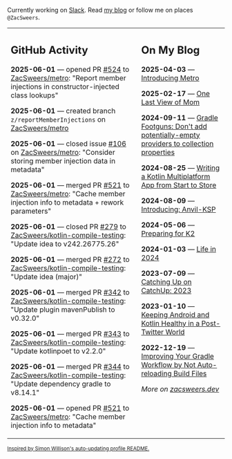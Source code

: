 Currently working on [Slack](https://slack.com/). Read [my blog](https://zacsweers.dev/) or follow me on places `@ZacSweers`.

<table><tr><td valign="top" width="60%">

## GitHub Activity
<!-- githubActivity starts -->
**2025-06-01** — opened PR [#524](https://github.com/ZacSweers/metro/pull/524) to [ZacSweers/metro](https://github.com/ZacSweers/metro): "Report member injections in constructor-injected class lookups"

**2025-06-01** — created branch `z/reportMemberInjections` on [ZacSweers/metro](https://github.com/ZacSweers/metro)

**2025-06-01** — closed issue [#106](https://github.com/ZacSweers/metro/issues/106) on [ZacSweers/metro](https://github.com/ZacSweers/metro): "Consider storing member injection data in metadata"

**2025-06-01** — merged PR [#521](https://github.com/ZacSweers/metro/pull/521) to [ZacSweers/metro](https://github.com/ZacSweers/metro): "Cache member injection info to metadata + rework parameters"

**2025-06-01** — closed PR [#279](https://github.com/ZacSweers/kotlin-compile-testing/pull/279) to [ZacSweers/kotlin-compile-testing](https://github.com/ZacSweers/kotlin-compile-testing): "Update idea to v242.26775.26"

**2025-06-01** — merged PR [#272](https://github.com/ZacSweers/kotlin-compile-testing/pull/272) to [ZacSweers/kotlin-compile-testing](https://github.com/ZacSweers/kotlin-compile-testing): "Update idea (major)"

**2025-06-01** — merged PR [#342](https://github.com/ZacSweers/kotlin-compile-testing/pull/342) to [ZacSweers/kotlin-compile-testing](https://github.com/ZacSweers/kotlin-compile-testing): "Update plugin mavenPublish to v0.32.0"

**2025-06-01** — merged PR [#343](https://github.com/ZacSweers/kotlin-compile-testing/pull/343) to [ZacSweers/kotlin-compile-testing](https://github.com/ZacSweers/kotlin-compile-testing): "Update kotlinpoet to v2.2.0"

**2025-06-01** — merged PR [#344](https://github.com/ZacSweers/kotlin-compile-testing/pull/344) to [ZacSweers/kotlin-compile-testing](https://github.com/ZacSweers/kotlin-compile-testing): "Update dependency gradle to v8.14.1"

**2025-06-01** — opened PR [#521](https://github.com/ZacSweers/metro/pull/521) to [ZacSweers/metro](https://github.com/ZacSweers/metro): "Cache member injection info to metadata"
<!-- githubActivity ends -->
</td><td valign="top" width="40%">

## On My Blog
<!-- blog starts -->
**2025-04-03** — [Introducing Metro](https://www.zacsweers.dev/introducing-metro/)

**2025-02-17** — [One Last View of Mom](https://www.zacsweers.dev/one-last-view-of-mom/)

**2024-09-11** — [Gradle Footguns: Don't add potentially-empty providers to collection properties](https://www.zacsweers.dev/gradle-footgun-adding-empty-providers-to-collection-properties/)

**2024-08-25** — [Writing a Kotlin Multiplatform App from Start to Store](https://www.zacsweers.dev/writing-a-kotlin-multiplatform-app-from-start-to-store/)

**2024-08-09** — [Introducing: Anvil-KSP](https://www.zacsweers.dev/introducing-anvil-ksp/)

**2024-05-06** — [Preparing for K2](https://www.zacsweers.dev/preparing-for-k2/)

**2024-01-03** — [Life in 2024](https://www.zacsweers.dev/life-in-2024/)

**2023-07-09** — [Catching Up on CatchUp: 2023](https://www.zacsweers.dev/catching-up-on-catchup-2023/)

**2023-01-10** — [Keeping Android and Kotlin Healthy in a Post-Twitter World](https://www.zacsweers.dev/keeping-android-healthy/)

**2022-12-19** — [Improving Your Gradle Workflow by Not Auto-reloading Build Files](https://www.zacsweers.dev/improving-your-workflow-by-not-auto-reloading-build-files/)
<!-- blog ends -->
_More on [zacsweers.dev](https://zacsweers.dev/)_
</td></tr></table>

<sub><a href="https://simonwillison.net/2020/Jul/10/self-updating-profile-readme/">Inspired by Simon Willison's auto-updating profile README.</a></sub>